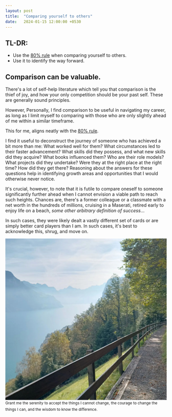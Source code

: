 ```yaml
---
layout: post
title:  "Comparing yourself to others"
date:   2024-01-15 12:00:00 +0530
---
```


## TL-DR:
* Use the [80% rule](2024/01/10/progressive-overloading) when comparing yourself to others.
* Use it to identify the way forward.


## Comparison can be valuable.
There's a lot of self-help literature which tell you that comparison is the thief of joy, and how your only competition should be your past self. These are generally sound principles.

However, Personally, I find comparison to be useful in navigating my career, as long as I limit myself to comparing with those who are only slightly ahead of me within a similar timeframe.

This for me, aligns neatly with the [80% rule](2024/01/10/progressive-overloading).

I find it useful to deconstruct the journey of someone who has achieved a bit more than me: What worked well for them? What circumstances led to their faster advancement? What skills did they possess, and what new skills did they acquire? What books influenced them? Who are their role models? What projects did they undertake? Were they at the right place at the right time? How did they get there? Reasoning about the answers for these questions help in identifying growth areas and opportunities that I would otherwise never notice.

It's crucial, however, to note that it is futile to compare oneself to someone significantly further ahead when I cannot envision a viable path to reach such heights. Chances are, there's a former colleague or a classmate with a net worth in the hundreds of millions, cruising in a Maserati,  retired early to enjoy life on a beach, <i>some other arbitrary definition of success</i>...

In such cases, they were likely dealt a vastly different set of cards or are simply better card players than I am. In such cases, it's best to acknowledge this, shrug, and move on.

![](/assets/2024-01-15/serenity.jpeg)
<sup>Grant me the serenity to accept the things I cannot change, the courage to change the things I can, and the wisdom to know the difference.</sup>